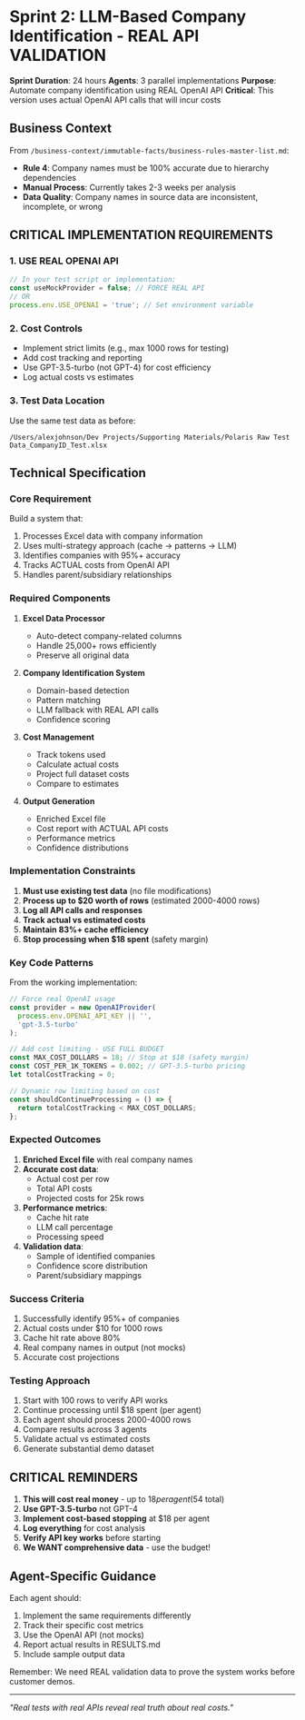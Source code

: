 # Sprint 2: LLM-Based Company Identification - REAL API VALIDATION

**Sprint Duration**: 24 hours
**Agents**: 3 parallel implementations
**Purpose**: Automate company identification using REAL OpenAI API
**Critical**: This version uses actual OpenAI API calls that will incur costs

## Business Context

From `/business-context/immutable-facts/business-rules-master-list.md`:
- **Rule 4**: Company names must be 100% accurate due to hierarchy dependencies
- **Manual Process**: Currently takes 2-3 weeks per analysis
- **Data Quality**: Company names in source data are inconsistent, incomplete, or wrong

## CRITICAL IMPLEMENTATION REQUIREMENTS

### 1. USE REAL OPENAI API
```typescript
// In your test script or implementation:
const useMockProvider = false; // FORCE REAL API
// OR
process.env.USE_OPENAI = 'true'; // Set environment variable
```

### 2. Cost Controls
- Implement strict limits (e.g., max 1000 rows for testing)
- Add cost tracking and reporting
- Use GPT-3.5-turbo (not GPT-4) for cost efficiency
- Log actual costs vs estimates

### 3. Test Data Location
Use the same test data as before:
```
/Users/alexjohnson/Dev Projects/Supporting Materials/Polaris Raw Test Data_CompanyID_Test.xlsx
```

## Technical Specification

### Core Requirement
Build a system that:
1. Processes Excel data with company information
2. Uses multi-strategy approach (cache → patterns → LLM)
3. Identifies companies with 95%+ accuracy
4. Tracks ACTUAL costs from OpenAI API
5. Handles parent/subsidiary relationships

### Required Components

1. **Excel Data Processor**
   - Auto-detect company-related columns
   - Handle 25,000+ rows efficiently
   - Preserve all original data

2. **Company Identification System**
   - Domain-based detection
   - Pattern matching
   - LLM fallback with REAL API calls
   - Confidence scoring

3. **Cost Management**
   - Track tokens used
   - Calculate actual costs
   - Project full dataset costs
   - Compare to estimates

4. **Output Generation**
   - Enriched Excel file
   - Cost report with ACTUAL API costs
   - Performance metrics
   - Confidence distributions

### Implementation Constraints

1. **Must use existing test data** (no file modifications)
2. **Process up to $20 worth of rows** (estimated 2000-4000 rows)
3. **Log all API calls and responses**
4. **Track actual vs estimated costs**
5. **Maintain 83%+ cache efficiency**
6. **Stop processing when $18 spent** (safety margin)

### Key Code Patterns

From the working implementation:
```typescript
// Force real OpenAI usage
const provider = new OpenAIProvider(
  process.env.OPENAI_API_KEY || '', 
  'gpt-3.5-turbo'
);

// Add cost limiting - USE FULL BUDGET
const MAX_COST_DOLLARS = 18; // Stop at $18 (safety margin)
const COST_PER_1K_TOKENS = 0.002; // GPT-3.5-turbo pricing
let totalCostTracking = 0;

// Dynamic row limiting based on cost
const shouldContinueProcessing = () => {
  return totalCostTracking < MAX_COST_DOLLARS;
};
```

### Expected Outcomes

1. **Enriched Excel file** with real company names
2. **Accurate cost data**:
   - Actual cost per row
   - Total API costs
   - Projected costs for 25k rows
3. **Performance metrics**:
   - Cache hit rate
   - LLM call percentage
   - Processing speed
4. **Validation data**:
   - Sample of identified companies
   - Confidence score distribution
   - Parent/subsidiary mappings

### Success Criteria

1. Successfully identify 95%+ of companies
2. Actual costs under $10 for 1000 rows
3. Cache hit rate above 80%
4. Real company names in output (not mocks)
5. Accurate cost projections

### Testing Approach

1. Start with 100 rows to verify API works
2. Continue processing until $18 spent (per agent)
3. Each agent should process 2000-4000 rows
4. Compare results across 3 agents
5. Validate actual vs estimated costs
6. Generate substantial demo dataset

## CRITICAL REMINDERS

1. **This will cost real money** - up to $18 per agent ($54 total)
2. **Use GPT-3.5-turbo** not GPT-4 
3. **Implement cost-based stopping** at $18 per agent
4. **Log everything** for cost analysis
5. **Verify API key works** before starting
6. **We WANT comprehensive data** - use the budget!

## Agent-Specific Guidance

Each agent should:
1. Implement the same requirements differently
2. Track their specific cost metrics
3. Use the OpenAI API (not mocks)
4. Report actual results in RESULTS.md
5. Include sample output data

Remember: We need REAL validation data to prove the system works before customer demos.

---

*"Real tests with real APIs reveal real truth about real costs."*